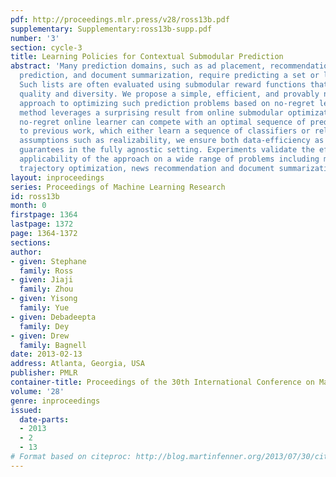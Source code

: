 ```yaml
---
pdf: http://proceedings.mlr.press/v28/ross13b.pdf
supplementary: Supplementary:ross13b-supp.pdf
number: '3'
section: cycle-3
title: Learning Policies for Contextual Submodular Prediction
abstract: 'Many prediction domains, such as ad placement, recommendation, trajectory
  prediction, and document summarization, require predicting a set or list of options.
  Such lists are often evaluated using submodular reward functions that measure both
  quality and diversity. We propose a simple, efficient, and provably near-optimal
  approach to optimizing such prediction problems based on no-regret learning. Our
  method leverages a surprising result from online submodular optimization: a single
  no-regret online learner can compete with an optimal sequence of predictions. Compared
  to previous work, which either learn a sequence of classifiers or rely on stronger
  assumptions such as realizability, we ensure both data-efficiency as well as performance
  guarantees in the fully agnostic setting. Experiments validate the efficiency and
  applicability of the approach on a wide range of problems including manipulator
  trajectory optimization, news recommendation and document summarization.'
layout: inproceedings
series: Proceedings of Machine Learning Research
id: ross13b
month: 0
firstpage: 1364
lastpage: 1372
page: 1364-1372
sections: 
author:
- given: Stephane
  family: Ross
- given: Jiaji
  family: Zhou
- given: Yisong
  family: Yue
- given: Debadeepta
  family: Dey
- given: Drew
  family: Bagnell
date: 2013-02-13
address: Atlanta, Georgia, USA
publisher: PMLR
container-title: Proceedings of the 30th International Conference on Machine Learning
volume: '28'
genre: inproceedings
issued:
  date-parts:
  - 2013
  - 2
  - 13
# Format based on citeproc: http://blog.martinfenner.org/2013/07/30/citeproc-yaml-for-bibliographies/
---
```

